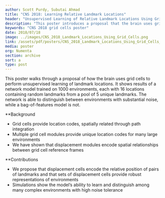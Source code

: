 ```yaml
---
author: Scott Purdy, Subutai Ahmad
title: "CNS 2018: Learning Relative Landmark Locations"
header: "Unsupervised Learning of Relative Landmark Locations Using Grid Cells"
description: "This poster introduces a proposal that the brain uses grid cells to perform unsupervised learning of landmark locations. It shows the results of a network model trained on 1000 environments, compared to a bag-of-features model. It also lays out discussion topics for future extensions of this work."
keywords: "CNS 2018 grid cells poster"
date: 2018/07/18
image: ../images/CNS_2018_Landmark_Locations_Using_Grid_Cells.png
link: /assets/pdf/posters/CNS_2018_Landmark_Locations_Using_Grid_Cells_Poster.pdf
media: poster
org: Numenta
section: archive
sort: a
type: post
---
```


This poster walks through a proposal of how the brain uses grid cells to perform unsupervised learning of landmark locations. It shows results of a network model trained on 1000 environments, each with 16 locations containing random landmarks from a pool of 5 unique landmarks.  The network is able to distinguish between environments with substantial noise, while a bag-of-features model is not.

**Background
* Grid cells provide location codes, spatially related through path integration
* Multiple grid cell modules provide unique location codes for many large environments
* We have shown that displacement modules encode spatial relationships between grid cell reference frames

**Contributions
* We propose that displacement cells encode the relative position of pairs of landmarks and that sets of displacement cells provide robust representations of environments
* Simulations show the model’s ability to learn and distinguish among many complex environments with high noise tolerance
